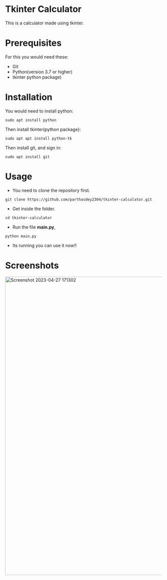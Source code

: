 # Tkinter Calculator

This is a calculator made using tkinter.

# Prerequisites
For this you would need these:
+ Git
+ Python(version 3.7 or higher)
+ tkinter python package)

# Installation
You would need to install python:
```
sudo apt install python
```

Then install tkinter(python package}:
```
sudo apt apt install python-tk
```

Then install git, and sign in:
```
sudo apt install git
```

# Usage
+ You need to clone the repository first.
```
git clone https://github.com/parthasdey2304/tkinter-calculator.git
```

+ Get inside the folder.
```
cd tkinter-calculator
```

+ Run the file **main.py**,
```
python main.py
```

+ Its running you can use it now!!


# Screenshots
<img width="959" alt="Screenshot 2023-04-27 171302" src="https://user-images.githubusercontent.com/131694386/234852025-6aeefdf3-3f28-4479-b2dd-827abd0d806d.png">
